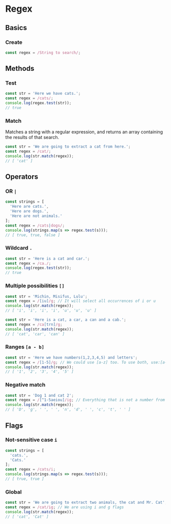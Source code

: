 # Regex

## Basics
### Create
```javascript
const regex = /String to search/;
```

## Methods
### Test
```javascript
const str = 'Here we have cats.';
const regex = /cats/;
console.log(regex.test(str));
// true
```

### Match
Matches a string with a regular expression, and returns an array containing the results of that search.
```javascript
const str = 'We are going to extract a cat from here.';
const regex = /cat/;
console.log(str.match(regex));
// [ 'cat' ]
```


## Operators
### OR ```|```
```javascript
const strings = [
  'Here are cats.',
  'Here are dogs.',
  'Here are not animals.'
];
const regex = /cats|dogs/;
console.log(strings.map(s => regex.test(s)));
// [ true, true, false ]
```

### Wildcard ```.```
```javascript
const str = 'Here is a cat and car.';
const regex = /ca./;
console.log(regex.test(str));
// true
``` 

### Multiple possibilities ```[]``` 
```javascript
const str = 'Michin, Misifus, Lulu';
const regex = /[iu]/g; // It will select all occurrences of i or u
console.log(str.match(regex));
// [ 'i', 'i', 'i', 'i', 'u', 'u', 'u' ]
```
```javascript
const str = 'Here is a cat, a car, a can and a cab.';
const regex = /ca[trn]/g;
console.log(str.match(regex));
// [ 'cat', 'car', 'can' ]
```

### Ranges ```[a - b]```
```javascript
const str = 'Here we have numbers(1,2,3,4,5) and letters';
const regex = /[1-5]/g; // We could use [a-z] too. To use both, use:[a-z1-5] 
console.log(str.match(regex));
// [ '1', '2', '3', '4', '5' ]
```
### Negative match
```javascript
const str = 'Dog 1 and cat 2';
const regex = /[^1-5aeiou]/ig; // Everything that is not a number from 1 to 5 nor a vowel.
console.log(str.match(regex));
// [ 'D', 'g', ' ', ' ', 'n', 'd', ' ', 'c', 't', ' ' ]
```

## Flags
### Not-sensitive case ```i``` 
```javascript
const strings = [
  'cats.',
  'Cats.'
];
const regex = /cats/i;
console.log(strings.map(s => regex.test(s)));
// [ true, true ]
```

### Global
```javascript
const str = 'We are going to extract two animals, the cat and Mr. Cat';
const regex = /cat/ig; // We are using i and g flags
console.log(str.match(regex));
// [ 'cat', 'Cat' ]
```

